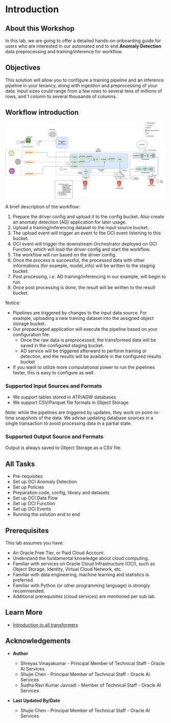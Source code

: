 # Introduction

## About this Workshop

In this lab, we are going to offer a detailed hands-on onboarding guide for users who are interested in our automated end to end **Anomaly Detection** data preprocessing and training/inference for workflow.

## Objectives
This solution will allow you to configure a training pipeline and an inference pipeline in your tenancy, along with ingestion and preprocessing of your data. Input sizes could range from a few rows to several tens of millions of rows, and 1 column to several thousands of columns.


## Workflow introduction

![workflow](./images/workflow.png)

A brief description of the workflow:

1.  Prepare the driver config and upload it to the config bucket. Also create an anomaly detection (AD) application for later usage.
2.  Upload a training/inferencing dataset to the input source bucket.
3.  The upload event will trigger an event to the OCI event listening to this bucket.
4.  OCI event will trigger the downstream Orchestrator deployed on OCI Function, which will load the driver config and start the workflow.
5.  The workflow will run based on the driver config.
6.  Once the process is successful, the processed data with other informations (for example, model\_info) will be written to the staging bucket.
7.  Post processing, i.e. AD training/inferencing in our example, will begin to run. 
8.  Once post processing is done, the result will be written to the result bucket.

Notice:

*   Pipelines are triggered by changes to the input data source. For example, uploading a new training dataset into the assigned object storage bucket.
*   Our prepackaged application will execute the pipeline based on your configuration file.
    *   Once the raw data is preprocessed, the transformed data will be saved in the configured staging bucket.
    *   AD service will be triggered afterward to perform training or detection, and the results will be available in the configured results bucket
*   If you want to utilize more computational power to run the pipelines faster, this is easy to configure as well. 

### Supported Input Sources and Formats

*   We support tables stored in ATP/ADW databases
*   We support CSV/Parquet file formats in Object Storage

Note: while the pipelines are triggered by updates, they work on point-in-time snapshots of the data. We advise updating database sources in a single transaction to avoid processing data in a partial state.

### Supported Output Source and Formats

Output is always saved to Object Storage as a CSV file.

## All Tasks
* Pre-requisites
* Set up OCI Anomaly Detection
* Set up Policies
* Preparation code, config, library and datasets
* Set up OCI Data Flow
* Set up OCI Function 
* Set up OCI Events
* Running the solution end to end


## Prerequisites


This lab assumes you have:
* An Oracle Free Tier, or Paid Cloud Account.
* Understand the fundamental knowledge about cloud computing.
* Familiar with services on Oracle Cloud Infrastructure (OCI), such as Object Storage, Identity, Virtual Cloud Network, etc. 
* Familiar with data engineering, machine learning and statistics is preferred. 
* Familiar with Python (or other programming language) is strongly recommended.
* Additional prerequisites (cloud services) are mentioned per sub lab.

## Learn More


* [Introduction to all transformers](../optional/Introduction-to-Transformers-for-Data-Preprocessing.md)

## Acknowledgements
* **Author**
    * Shreyas Vinayakumar - Principal Member of Technical Staff - Oracle AI Services
    * Shujie Chen - Principal Member of Technical Staff - Oracle AI Services
    * Sudha Ravi Kumar Javvadi - Member of Technical Staff - Oracle AI Services

* **Last Updated By/Date**
    * Shujie Chen - Principal Member of Technical Staff - Oracle AI Services
